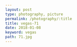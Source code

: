 ```yaml
---
layout: post
type: photography, picture
permalink: /photography/:title
title: vegas-71
date: 2018-01-08
keyword: vegas
path: 71.jpg
---
```



